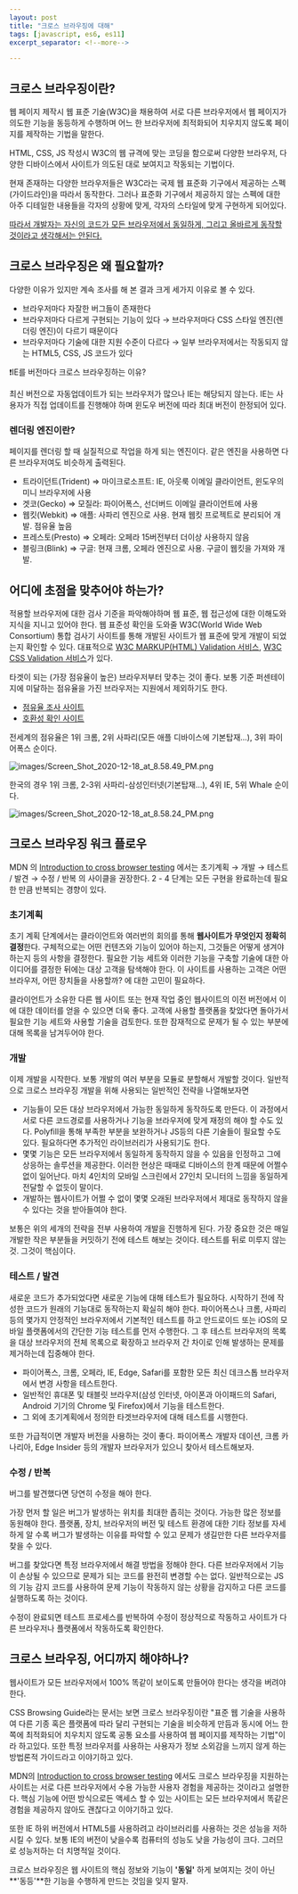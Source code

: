 ```yaml
---
layout: post
title: "크로스 브라우징에 대해"
tags: [javascript, es6, es11]
excerpt_separator: <!--more-->

---
```


## 크로스 브라우징이란?

웹 페이지 제작시 웹 표준 기술(W3C)을 채용하여 서로 다른 브라우저에서 웹 페이지가 의도한 기능을 동등하게 수행하며 어느 한 브라우저에 최적화되어 치우치지 않도록 페이지를 제작하는 기법을 말한다.

<!--more-->

HTML, CSS, JS 작성시 W3C의 웹 규격에 맞는 코딩을 함으로써 다양한 브라우저, 다양한 디바이스에서 사이트가 의도된 대로 보여지고 작동되는 기법이다. 

현재 존재하는 다양한 브라우저들은 W3C라는 국제 웹 표준화 기구에서 제공하는 스펙(가이드라인)을 따라서 동작한다. 그러나 표준화 기구에서 제공하지 않는 스펙에 대한 아주 디테일한 내용들을 각자의 상황에 맞게, 각자의 스타일에 맞게 구현하게 되어있다.

 <u>따라서 개발자는 자신의 코드가 모든 브라우저에서 동일하게, 그리고 올바르게 동작할 것이라고 생각해서는 안된다.</u>

## 크로스 브라우징은 왜 필요할까?

다양한 이유가 있지만 계속 조사를 해 본 결과 크게 세가지 이유로 볼 수 있다.

- 브라우저마다 자잘한 버그들이 존재한다
- 브라우저마다 다르게 구현되는 기능이 있다 → 브라우저마다 CSS 스타일 엔진(렌더링 엔진)이 다르기 때문이다
- 브라우저마다 기술에 대한 지원 수준이 다르다 → 일부 브라우저에서는 작동되지 않는 HTML5, CSS, JS 코드가 있다

❗IE를 버전마다 크로스 브라우징하는 이유?

최신 버전으로 자동업데이트가 되는 브라우저가 많으나 IE는 해당되지 않는다. IE는 사용자가 직접 업데이트를 진행해야 하며 윈도우 버전에 따라 최대 버전이 한정되어 있다. 

### 렌더링 엔진이란?

페이지를 렌더링 할 때 실질적으로 작업을 하게 되는 엔진이다. 같은 엔진을 사용하면 다른 브라우저여도 비슷하게 출력된다. 

- 트라이던트(Trident) ⇒ 마이크로소프트: IE, 아웃룩 이메일 클라이언트, 윈도우의 미니 브라우저에 사용
- 겟코(Gecko) ⇒ 모질라: 파이어폭스, 선더버드 이메일 클라이언트에 사용
- 웹킷(Webkit) ⇒ 애플: 사파리 엔진으로 사용. 현재 웹킷 프로젝트로 분리되어 개발. 점유율 높음
- 프레스토(Presto) ⇒ 오페라: 오페라 15버전부터 더이상 사용하지 않음
- 블링크(Blink) ⇒ 구글: 현재 크롬, 오페라 엔진으로 사용. 구글이 웹킷을 가져와 개발.

## 어디에 초점을 맞추어야 하는가?

적용할 브라우저에 대한 검사 기준을 파악해야하며 웹 표준, 웹 접근성에 대한 이해도와 지식을 지니고 있어야 한다. 웹 표준성 확인을 도와줄 W3C(World Wide Web Consortium) 통합 검사기 사이트를 통해 개발된 사이트가 웹 표준에 맞게 개발이 되었는지 확인할 수 있다. 대표적으로 [W3C MARKUP(HTML) Validation 서비스]([https://validator.w3.org/](https://validator.w3.org/)), [W3C CSS Validation 서비스]([http://www.css-validator.org/validator.html.ko](http://www.css-validator.org/validator.html.ko))가 있다.

타겟이 되는 (가장 점유율이 높은) 브라우저부터 맞추는 것이 좋다. 보통 기준 퍼센테이지에 미달하는 점유율을 가진 브라우저는 지원에서 제외하기도 한다. 

- [점유율 조사 사이트](http://gs.statcounter.com)
- [호환성 확인 사이트](https://caniuse.com)

전세계의 점유율은 1위 크롬, 2위 사파리(모든 애플 디바이스에 기본탑재...), 3위 파이어폭스 순이다.

![images/Screen_Shot_2020-12-18_at_8.58.49_PM.png](/assets/img/posts/2020-12-19-what-is-cross-browsing/Screen_Shot_2020-12-18_at_8.58.49_PM.png)

한국의 경우 1위 크롬, 2-3위 사파리-삼성인터넷(기본탑재...), 4위 IE, 5위 Whale 순이다.

![images/Screen_Shot_2020-12-18_at_8.58.24_PM.png](/assets/img/posts/2020-12-19-what-is-cross-browsing/Screen_Shot_2020-12-18_at_8.58.24_PM.png)

## 크로스 브라우징 워크 플로우

MDN 의 [Introduction to cross browser testing]([https://developer.mozilla.org/en-US/docs/Learn/Tools_and_testing/Cross_browser_testing/Introduction](https://developer.mozilla.org/en-US/docs/Learn/Tools_and_testing/Cross_browser_testing/Introduction)) 에서는 초기계획 → 개발 → 테스트 / 발견 → 수정 / 반복 의 사이클을 권장한다. 2 - 4 단계는 모든 구현을 완료하는데 필요한 만큼 반복되는 경향이 있다. 

### 초기계획

초기 계획 단계에서는 클라이언트와 여러번의 회의를 통해 **웹사이트가 무엇인지 정확히 결정**한다. 구체적으로는 어떤 컨텐츠와 기능이 있어야 하는지, 그것들은 어떻게 생겨야 하는지 등의 사항을 결정한다. 필요한 기능 세트와 이러한 기능을 구축할 기술에 대한 아이디어를 결정한 뒤에는 대상 고객을 탐색해야 한다. 이 사이트를 사용하는 고객은 어떤 브라우저, 어떤 장치들을 사용할까? 에 대한 고민이 필요하다. 

클라이언트가 소유한 다른 웹 사이트 또는 현재 작업 중인 웹사이트의 이전 버전에서 이에 대한 데이터를 얻을 수 있으면 더욱 좋다. 고객에 사용할 플랫폼을 찾았다면 돌아가서 필요한 기능 세트와 사용할 기술을 검토한다. 또한 잠재적으로 문제가 될 수 있는 부분에 대해 목록을 남겨두어야 한다.

### 개발

이제 개발을 시작한다. 보통 개발의 여러 부분을 모듈로 분할해서 개발할 것이다. 일반적으로 크로스 브라우징 개발을 위해 사용되는 일반적인 전략을 나열해보자면

- 기능들이 모든 대상 브라우저에서 가능한 동일하게 동작하도록 만든다. 이 과정에서 서로 다른 코드경로를 사용하거나 기능을 브라우저에 맞게 재정의 해야 할 수도 있다. Polyfill을 통해 부족한 부분을 보완하거나 JS등의 다른 기술들이 필요할 수도 있다. 필요하다면 추가적인 라이브러리가 사용되기도 한다.
- 몇몇 기능은 모든 브라우저에서 동일하게 동작하지 않을 수 있음을 인정하고 그에 상응하는 솔루션을 제공한다. 이러한 현상은 때때로 디바이스의 한계 때문에 어쩔수 없이 일어난다. 마치 4인치의 모바일 스크린에서 27인치 모니터의 느낌을 동일하게 전달할 수 없듯이 말이다.
- 개발하는 웹사이트가 어쩔 수 없이 몇몇 오래된 브라우저에서 제대로 동작하지 않을 수 있다는 것을 받아들여야 한다.

보통은 위의 세개의 전략을 전부 사용하여 개발을 진행하게 된다. 가장 중요한 것은 매일 개발한 작은 부분들을 커밋하기 전에 테스트 해보는 것이다. 테스트를 뒤로 미루지 않는것. 그것이 핵심이다.

### 테스트 / 발견

새로운 코드가 추가되었다면 새로운 기능에 대해 테스트가 필요하다. 시작하기 전에 작성한 코드가 원래의 기능대로 동작하는지 확실히 해야 한다. 파이어폭스나 크롬, 사파리 등의 몇가지 안정적인 브라우저에서 기본적인 테스트를 하고 안드로이드 또는 iOS의 모바일 플랫폼에서의 간단한 기능 테스트를 먼저 수행한다. 그 후 테스트 브라우저의 목록을 대상 브라우저의 전체 목록으로 확장하고 브라우저 간 차이로 인해 발생하는 문제를 제거하는데 집중해야 한다. 

- 파이어폭스, 크롬, 오페라, IE, Edge, Safari를 포함한 모든 최신 데크스톱 브라우저에서 변경 사항을 테스트한다.
- 일반적인 휴대폰 및 태블릿 브라우저(삼성 인터넷, 아이폰과 아이패드의 Safari, Android 기기의 Chrome 및 Firefox)에서 기능을 테스트한다.
- 그 외에 초기계획에서 정의한 타겟브라우저에 대해 테스트를 시행한다.

또한 가급적이면 개발자 버전을 사용하는 것이 좋다. 파이어폭스 개발자 데이션, 크롬 카나리아, Edge Insider 등의 개발자 브라우저가 있으니 찾아서 테스트해보자.

### 수정 / 반복

버그를 발견했다면 당연히 수정을 해야 한다. 

가장 먼저 할 일은 버그가 발생하는 위치를 최대한 좁히는 것이다. 가능한 많은 정보를 동원해야 한다. 플랫폼, 장치, 브라우저의 버전 및 테스트 환경에 대한 기타 정보를 자세하게 알 수록 버그가 발생하는 이유를 파악할 수 있고 문제가 생길만한 다른 브라우저를 찾을 수 있다.

버그를 찾았다면 특정 브라우저에서 해결 방법을 정해야 한다. 다른 브라우저에서 기능이 손상될 수 있으므로 문제가 되는 코드를 완전히 변경할 수는 없다. 일반적으로는 JS의 기능 감지 코드를 사용하여 문제 기능이 작동하지 않는 상황을 감지하고 다른 코드를 실행하도록 하는 것이다. 

수정이 완료되면 테스트 프로세스를 반복하여 수정이 정상적으로 작동하고 사이트가 다른 브라우저나 플랫폼에서 작동하도록 확인한다.

## 크로스 브라우징, 어디까지 해야하나?

웹사이트가 모든 브라우저에서 100% 똑같이 보이도록 만들어야 한다는 생각을 버려야 한다. 

CSS Browsing Guide라는 문서는 보면 크로스 브라우징이란 "표준 웹 기술을 사용하여 다른 기종 혹은 플랫폼에 따라 달리 구현되는 기술을 비슷하게 만듬과 동시에 어느 한쪽에 최적화되어 치우치지 않도록 공통 요소를 사용하여 웹 페이지를 제작하는 기법"이라 하고있다. 또한 특정 브라우저를 사용하는 사용자가 정보 소외감을 느끼지 않게 하는 방법론적 가이드라고 이야기하고 있다. 

MDN의 [Introduction to cross browser testing]([https://developer.mozilla.org/en-US/docs/Learn/Tools_and_testing/Cross_browser_testing/Introduction](https://developer.mozilla.org/en-US/docs/Learn/Tools_and_testing/Cross_browser_testing/Introduction)) 에서도 크로스 브라우징을 지원하는 사이트는 서로 다른 브라우저에서 수용 가능한 사용자 경험을 제공하는 것이라고 설명한다. 핵심 기능에 어떤 방식으로든 액세스 할 수 있는 사이트는 모든 브라우저에서 똑같은 경험을 제공하지 않아도 괜찮다고 이야기하고 있다. 

또한 IE 하위 버전에서 HTML5를 사용하려고 라이브러리를 사용하는 것은 성능을 저하시킬 수 있다. 보통 IE의 버전이 낮을수록 컴퓨터의 성능도 낮을 가능성이 크다. 그러므로 성능저하는 더 치명적일 것이다.

크로스 브라우징은 웹 사이트의 핵심 정보와 기능이 **'동일'** 하게 보여지는 것이 아닌 **'동등'**한 기능을 수행하게 만드는 것임을 잊지 말자.